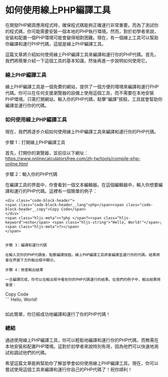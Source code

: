 如何使用線上PHP編譯工具
=============

在開發PHP網頁應用程式時，確保程式碼能夠正確運行非常重要。而為了測試你的程式碼，你可能需要安裝一個本地的PHP執行環境。然而，對於初學者來說，安裝和配置一個PHP環境可能會變得相對困難。現在，有一個線上工具可以幫助你編譯和運行PHP代碼，這就是線上PHP編譯工具。

這篇文章將介紹如何使用線上PHP編譯工具來編譯和運行你的PHP代碼。首先，我們將簡單介紹一下這個工具的基本知識，然後再進一步說明如何使用它。

### 線上PHP編譯工具

線上PHP編譯工具是一個免費的網站，提供了一個方便的環境來編譯和運行PHP代碼。你可以在任何支援瀏覽器的設備上使用這個工具，而不需要在本地安裝PHP環境。只需打開網站，輸入你的PHP代碼，點擊“編譯”按鈕，工具就會幫助你編譯並運行你的代碼。

### 如何使用線上PHP編譯工具

現在，我們將逐步介紹如何使用線上PHP編譯工具來編譯和運行你的PHP代碼。

步驟 1：打開線上PHP編譯工具

首先，打開你的瀏覽器，並前往以下網址：<https://www.onlinecalculatorsfree.com/zh-tw/tools/compile-php-online.html>

步驟 2：輸入你的PHP代碼

在編譯工具的界面中，你會看到一個文本編輯器。在這個編輯器中，輸入你想要編譯和運行的PHP代碼。這裡有一個簡單的例子：

```
<div class="code-block-header">
<span class="code-block-header__lang">php</span><span class="code-block-header__copy">Copy Code</span>
</div>```
<span class="hljs-meta"><?php </span?><span class="hljs-keyword">echo</span> <span class="hljs-string">"Hello, World!"</span>;
<span class="hljs-meta">?></span>
</span>
```
```

步驟 3：編譯和運行代碼

在輸入完你的PHP代碼後，點擊編譯按鈕。線上PHP編譯工具將會編譯並運行你的代碼。結果將會在界面下方的輸出框中顯示。

步驟 4：檢查輸出結果

一旦編譯完成，你可以在輸出框中看到你的PHP代碼運行的結果。在我們的例子中，輸出結果將會是：

```
<div class="code-block-header">
<span class="code-block-header__lang"></span><span class="code-block-header__copy">Copy Code</span>
</div>```
<span class="hljs-built_in">Hello,</span> World!

```
```

如此簡單，你已經成功地編譯和運行了你的PHP代碼！

### 總結

通過使用線上PHP編譯工具，你可以輕鬆地編譯和運行你的PHP代碼，而無需在本地安裝和配置PHP環境。這對於初學者來說特別有用，因為他們可以快速地測試和調試他們的代碼。

希望這篇文章能夠幫助你了解並學會如何使用線上PHP編譯工具。現在，你可以嘗試使用這個工具來編譯和運行你自己的PHP代碼了！祝你順利！